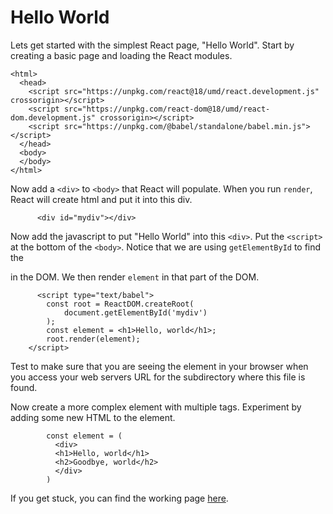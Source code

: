 # Hello World
Lets get started with the simplest React page, "Hello World".  Start by creating a basic page and loading the React modules.
```
<html>
  <head>
    <script src="https://unpkg.com/react@18/umd/react.development.js" crossorigin></script>
    <script src="https://unpkg.com/react-dom@18/umd/react-dom.development.js" crossorigin></script>
    <script src="https://unpkg.com/@babel/standalone/babel.min.js"></script>
  </head>
  <body>
  </body>
</html>
```
Now add a `<div>` to `<body>` that React will populate.  When you run `render`, React will create html and put it into this div.
```
      <div id="mydiv"></div>
```
Now add the javascript to put "Hello World" into this `<div>`.  Put the `<script>` at the bottom of the `<body>`.  Notice that we are using `getElementById` to find the <div> in the DOM.
We then render `element` in that part of the DOM.
```
      <script type="text/babel">
        const root = ReactDOM.createRoot(
            document.getElementById('mydiv')
        );
        const element = <h1>Hello, world</h1>;
        root.render(element);    
    </script>
```
Test to make sure that you are seeing the element in your browser when you access your web servers URL for the subdirectory where this file is found.
  
Now create a more complex element with multiple tags.  Experiment by adding some new HTML to the element.
```
        const element = (
          <div>
          <h1>Hello, world</h1>
          <h2>Goodbye, world</h2>
          </div>
        )
```
If you get stuck, you can find the working page [here](hello.html).
